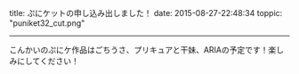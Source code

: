 
title: ぷにケットの申し込み出しました！
date: 2015-08-27-22:48:34
toppic: "puniket32_cut.png"

---

こんかいのぷにケ作品はごちうさ、プリキュアと干妹、ARIAの予定です！楽しみにしてください！

